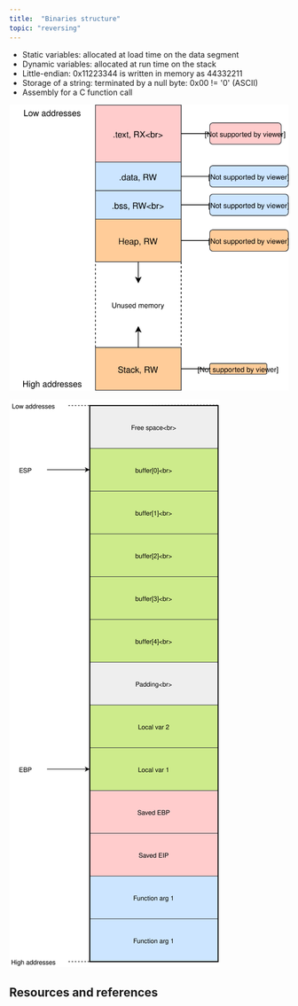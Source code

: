 ```yaml
---
title:  "Binaries structure"
topic: "reversing"
---
```


* Static variables: allocated at load time on the data segment
* Dynamic variables: allocated at run time on the stack
* Little-endian: 0x11223344 is written in memory as 44332211
* Storage of a string: terminated by a null byte: 0x00 != '0' (ASCII)
* Assembly for a C function call

![memory-map](/assets/binary-memory-map.svg)

![stack-layout](/assets/C-func-stack-layout-x86.svg)

## Resources and references

